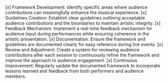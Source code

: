[x] Framework Development: Identify specific areas where audience contributions can meaningfully enhance the musical experience.
[x] Guidelines Creation: Establish clear guidelines outlining acceptable audience contributions and the boundaries to maintain artistic integrity.
[x] Feedback Mechanism: Implement a real-time feedback mechanism for audience input during performances while ensuring coherence in the artistic presentation.
[x] Documentation: Ensure the framework and guidelines are documented clearly for easy reference during live events.
[x] Review and Adjustment: Create a system for reviewing audience contributions after each session to continuously refine the framework and improve the approach to audience engagement.
[x] Continuous Improvement: Regularly update the documented framework to incorporate lessons learned and feedback from both performers and audience members.